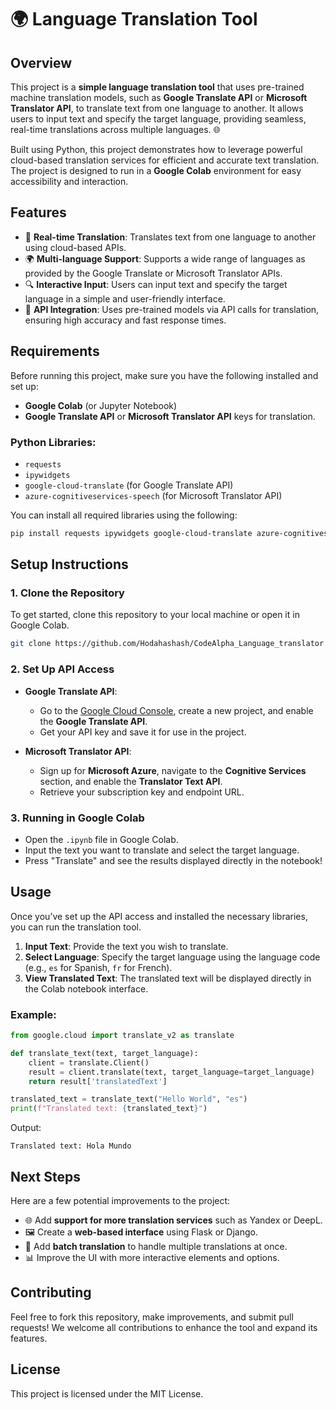 # 🌍 Language Translation Tool

## Overview
This project is a **simple language translation tool** that uses pre-trained machine translation models, such as **Google Translate API** or **Microsoft Translator API**, to translate text from one language to another. It allows users to input text and specify the target language, providing seamless, real-time translations across multiple languages. 🌐

Built using Python, this project demonstrates how to leverage powerful cloud-based translation services for efficient and accurate text translation. The project is designed to run in a **Google Colab** environment for easy accessibility and interaction. 

## Features
- 🔄 **Real-time Translation**: Translates text from one language to another using cloud-based APIs.
- 🌍 **Multi-language Support**: Supports a wide range of languages as provided by the Google Translate or Microsoft Translator APIs.
- 🔍 **Interactive Input**: Users can input text and specify the target language in a simple and user-friendly interface.
- 🧠 **API Integration**: Uses pre-trained models via API calls for translation, ensuring high accuracy and fast response times.

## Requirements
Before running this project, make sure you have the following installed and set up:
- **Google Colab** (or Jupyter Notebook)
- **Google Translate API** or **Microsoft Translator API** keys for translation.

### Python Libraries:
- `requests`
- `ipywidgets`
- `google-cloud-translate` (for Google Translate API)
- `azure-cognitiveservices-speech` (for Microsoft Translator API)

You can install all required libraries using the following:
```bash
pip install requests ipywidgets google-cloud-translate azure-cognitiveservices-speech
```

## Setup Instructions

### 1. Clone the Repository
To get started, clone this repository to your local machine or open it in Google Colab.

```bash
git clone https://github.com/Hodahashash/CodeAlpha_Language_translator.git
```

### 2. Set Up API Access
- **Google Translate API**:  
  - Go to the [Google Cloud Console](https://console.cloud.google.com/), create a new project, and enable the **Google Translate API**.
  - Get your API key and save it for use in the project.
  
- **Microsoft Translator API**:  
  - Sign up for **Microsoft Azure**, navigate to the **Cognitive Services** section, and enable the **Translator Text API**.
  - Retrieve your subscription key and endpoint URL.

### 3. Running in Google Colab
- Open the `.ipynb` file in Google Colab.
- Input the text you want to translate and select the target language.
- Press "Translate" and see the results displayed directly in the notebook!

## Usage
Once you’ve set up the API access and installed the necessary libraries, you can run the translation tool.

1. **Input Text**: Provide the text you wish to translate.
2. **Select Language**: Specify the target language using the language code (e.g., `es` for Spanish, `fr` for French).
3. **View Translated Text**: The translated text will be displayed directly in the Colab notebook interface.

### Example:

```python
from google.cloud import translate_v2 as translate

def translate_text(text, target_language):
    client = translate.Client()
    result = client.translate(text, target_language=target_language)
    return result['translatedText']

translated_text = translate_text("Hello World", "es")
print(f"Translated text: {translated_text}")
```

Output:
```
Translated text: Hola Mundo
```

## Next Steps
Here are a few potential improvements to the project:
- 🌐 Add **support for more translation services** such as Yandex or DeepL.
- 🖼️ Create a **web-based interface** using Flask or Django.
- 🚀 Add **batch translation** to handle multiple translations at once.
- 📊 Improve the UI with more interactive elements and options.

## Contributing
Feel free to fork this repository, make improvements, and submit pull requests! We welcome all contributions to enhance the tool and expand its features.

## License
This project is licensed under the MIT License.
